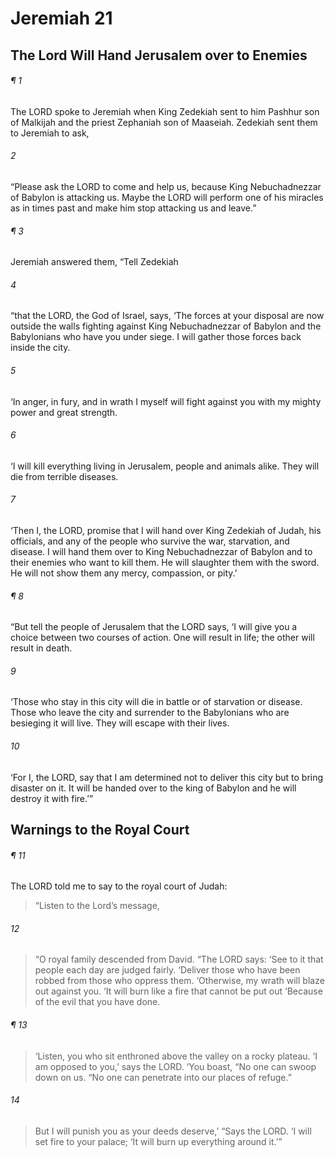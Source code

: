 # Jeremiah 21
## The Lord Will Hand Jerusalem over to Enemies
###### ¶ 1
The LORD spoke to Jeremiah when King Zedekiah sent to him Pashhur son of Malkijah and the priest Zephaniah son of Maaseiah. Zedekiah sent them to Jeremiah to ask,
###### 2
“Please ask the LORD to come and help us, because King Nebuchadnezzar of Babylon is attacking us. Maybe the LORD will perform one of his miracles as in times past and make him stop attacking us and leave.”
###### ¶ 3
Jeremiah answered them, “Tell Zedekiah
###### 4
“that the LORD, the God of Israel, says, ‘The forces at your disposal are now outside the walls fighting against King Nebuchadnezzar of Babylon and the Babylonians who have you under siege. I will gather those forces back inside the city.
###### 5
‘In anger, in fury, and in wrath I myself will fight against you with my mighty power and great strength.
###### 6
‘I will kill everything living in Jerusalem, people and animals alike. They will die from terrible diseases.
###### 7
‘Then I, the LORD, promise that I will hand over King Zedekiah of Judah, his officials, and any of the people who survive the war, starvation, and disease. I will hand them over to King Nebuchadnezzar of Babylon and to their enemies who want to kill them. He will slaughter them with the sword. He will not show them any mercy, compassion, or pity.’
###### ¶ 8
“But tell the people of Jerusalem that the LORD says, ‘I will give you a choice between two courses of action. One will result in life; the other will result in death.
###### 9
‘Those who stay in this city will die in battle or of starvation or disease. Those who leave the city and surrender to the Babylonians who are besieging it will live. They will escape with their lives.
###### 10
‘For I, the LORD, say that I am determined not to deliver this city but to bring disaster on it. It will be handed over to the king of Babylon and he will destroy it with fire.’”
## Warnings to the Royal Court
###### ¶ 11
The LORD told me to say to the royal court of Judah:
> “Listen to the Lord’s message,
###### 12
> “O royal family descended from David.
> “The LORD says:
> ‘See to it that people each day are judged fairly.
> ‘Deliver those who have been robbed from those who oppress them.
> ‘Otherwise, my wrath will blaze out against you.
> ‘It will burn like a fire that cannot be put out
> ‘Because of the evil that you have done.
###### ¶ 13
> ‘Listen, you who sit enthroned above the valley on a rocky plateau.
> ‘I am opposed to you,’ says the LORD.
> ‘You boast, “No one can swoop down on us.
> “No one can penetrate into our places of refuge.”
###### 14
> But I will punish you as your deeds deserve,’
> “Says the LORD.
> ‘I will set fire to your palace;
> ‘It will burn up everything around it.’”
